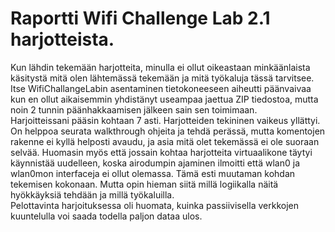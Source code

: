 # Raportti Wifi Challenge Lab 2.1 harjotteista.  
Kun lähdin tekemään harjotteita, minulla ei ollut oikeastaan minkäänlaista käsitystä mitä olen lähtemässä tekemään ja mitä työkaluja tässä tarvitsee.  
Itse WifiChallangeLabin asentaminen tietokoneeseen aiheutti päänvaivaa kun en ollut aikaisemmin yhdistänyt useampaa jaettua ZIP tiedostoa, mutta noin 2 tunnin päänhakkaamisen jälkeen sain sen toimimaan.  
Harjoitteissani pääsin kohtaan 7 asti. Harjotteiden tekininen vaikeus yllättyi. On helppoa seurata walkthrough ohjeita ja tehdä perässä, mutta komentojen rakenne ei kyllä helposti avaudu, ja asia mitä olet tekemässä ei ole suoraan selvää.
Huomasin myös että jossain kohtaa harjotteita virtuaalikone täytyi käynnistää uudelleen, koska airodumpin ajaminen ilmoitti että wlan0 ja wlan0mon interfaceja ei ollut olemassa. Tämä esti muutaman kohdan tekemisen kokonaan.
Mutta opin hieman siitä millä logiikalla näitä hyökkäyksiä tehdään ja millä työkaluilla.  
Pelottavinta harjoituksessa oli huomata, kuinka passiivisella verkkojen kuuntelulla voi saada todella paljon dataa ulos.
